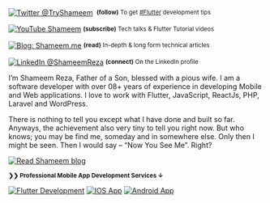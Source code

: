 <div align="left">
    <p><a href="https://twitter.com/tryshameem/"><img alt="Twitter @TryShameem" align="center" src="https://img.shields.io/badge/-@TryShameem-gray.svg?colorA=6A788D&colorB=1da1f2&style=for-the-badge" /></a>&nbsp;<small> <strong>(follow)</strong> To get <a href="https://shameem.me">#Flutter</a> development tips</small></p>
    <p><a href="https://www.youtube.com/TryShameem"><img alt="YouTube Shameem" align="center" src="https://img.shields.io/badge/YOUTUBE-gray.svg?colorA=6A788D&colorB=6A788D&style=for-the-badge" /></a>&nbsp;<small><strong>(subscribe)</strong> Tech talks & Flutter Tutorial videos</small></p>
    <p><a href="https://shameem.me/"><img alt="Blog: Shameem.me" align="center" src="https://img.shields.io/badge/-MY%20BLOG-gray.svg?colorA=6A788D&colorB=6A788D&style=for-the-badge" /></a>&nbsp;<small><strong>(read)</strong> In-depth & long form technical articles</small></p>
    <p><a href="https://www.linkedin.com/in/shameemreza/"><img alt="LinkedIn @ShameemReza" align="center" src="https://img.shields.io/badge/LINKEDIN-gray.svg?colorA=6A788D&colorB=6A788D&style=for-the-badge" /></a>&nbsp;<small><strong>(connect)</strong> On the LinkedIn profile</small></p>
</div>

I’m Shameem Reza, Father of a Son, blessed with a pious wife. I am a software developer with over 08+ years of experience in developing Mobile and Web applications. I love to work with Flutter, JavaScript, ReactJs, PHP, Laravel and WordPress.

There is nothing to tell you except what I have done and built so far. Anyways, the achievement also very tiny to tell you right now. But who knows; you may be find me, someday and in somewhere else. Only then I might be seen. Then I would say – “Now You See Me”. Right?

[![Read Shameem blog](https://i.postimg.cc/WzwZ2wJ8/sponsor.png)][s]

<small><strong>❯❯ Professional Mobile App Development Services ↓</strong></small>

[![Flutter Development](https://img.shields.io/badge/Flutter-App%20Development%20Services%20%E2%86%92-gray.svg?colorA=46d1fd&colorB=1389FD&style=for-the-badge)][n] [![IOS App](https://img.shields.io/badge/IOS-App%20App%20Development%20%E2%86%92-gray.svg?colorA=ec3b6e&colorB=D12053&style=for-the-badge)][v] [![Android App](https://img.shields.io/badge/Android-App%20Development%20%E2%86%92-gray.svg?colorA=6B999F&colorB=6A788D&style=for-the-badge)][d]

[s]: https://shameem.me
[n]: https://appbuff.net/flutter-app-development?utm_source=github&utm_medium=referral&utm_campaign=profile
[v]: https://appbuff.net/iphone-application-development?utm_source=github&utm_medium=referral&utm_campaign=profile
[d]: https://appbuff.net/android-application-development?utm_source=github&utm_medium=referral&utm_campaign=profile
[g]: https://github.com/ShameemReza
